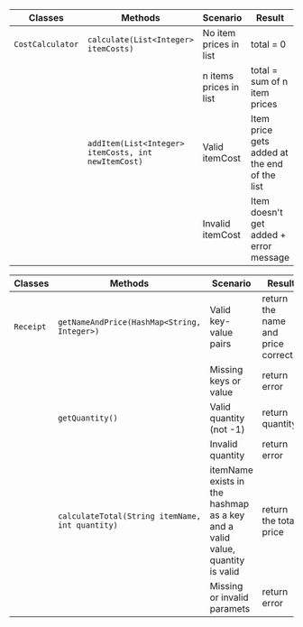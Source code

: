 
| Classes          | Methods                                             | Scenario               | Result                                       |
|------------------|-----------------------------------------------------|------------------------|----------------------------------------------|
| `CostCalculator` | `calculate(List<Integer> itemCosts)`                | No item prices in list | total = 0                                    |
|                  |                                                     | n items prices in list | total = sum of n item prices                 |
|                  | `addItem(List<Integer> itemCosts, int newItemCost)` | Valid itemCost         | Item price gets added at the end of the list |
|                  |                                                     | Invalid itemCost       | Item doesn't get added + error message       |







| Classes   | Methods                                         | Scenario                                                                     | Result                              |
|-----------|-------------------------------------------------|------------------------------------------------------------------------------|-------------------------------------|
| `Receipt` | `getNameAndPrice(HashMap<String, Integer>)`     | Valid key-value pairs                                                        | return the name and price correctly |
|           |                                                 | Missing keys or value                                                        | return error                        |
|           | `getQuantity()`                                 | Valid quantity (not -1)                                                      | return quantity                     |
|           |                                                 | Invalid quantity                                                             | return error                        |
|           | `calculateTotal(String itemName, int quantity)` | itemName exists in the hashmap as a key and a valid value, quantity is valid | return the total price              |
|           |                                                 | Missing or invalid paramets                                                  | return error                        |






